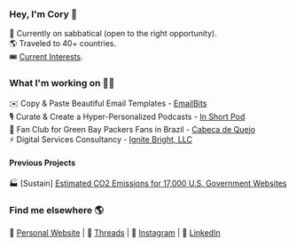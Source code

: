 ### Hey, I'm Cory 👋

💆 Currently on sabbatical (open to the right opportunity). <br>
🌎 Traveled to 40+ countries. <br>
🎟 [Current Interests](interests.md).

### What I'm working on 👨‍💻

✉️ Copy & Paste Beautiful Email Templates - [EmailBits](https://emailbits.co) <br>
🎙️ Curate & Create a Hyper-Personalized Podcasts - [In Short Pod](https://inshortpod.com) <br>
🧀 Fan Club for Green Bay Packers Fans in Brazil - [Cabeca de Quejo](https://cabecadequeijo.com) <br>
⚡ Digital Services Consultancy - [Ignite Bright, LLC](https://ignitebright.com) <br>

#### Previous Projects
🏭 [Sustain] [Estimated CO2 Emissions for 17,000 U.S. Government Websites](https://co2.ignitebright.com)<br>

### Find me elsewhere 🌎
🚀 [Personal Website](https://corytrimm.com) | 🧵 [Threads](https://threads.net/journey.unknown) | 📸 [Instagram](https://instagram.com/journey.unknown) | 💼 [LinkedIn](https://www.linkedin.com/in/cory-trimm) <br>

<!--
**ctrimm/ctrimm** is a ✨ _special_ ✨ repository because its `README.md` (this file) appears on your GitHub profile.

Here are some ideas to get you started:

- 🔭 I’m currently working on ...
- 🌱 I’m currently learning ...
- 👯 I’m looking to collaborate on ...
- 🤔 I’m looking for help with ...
- 💬 Ask me about ...
- 📫 How to reach me: ...
- 😄 Pronouns: ...
- ⚡ Fun fact: ...
-->
